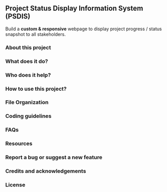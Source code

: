 ## Project Status Display Information System (PSDIS)

Build a **custom & responsive** webpage to display project progress / status snapshot to all stakeholders.

### About this project

### What does it do?

### Who does it help?

### How to use this project?

### File Organization

### Coding guidelines

### FAQs

### Resources

### Report a bug or suggest a new feature

### Credits and acknowledgements

### License
